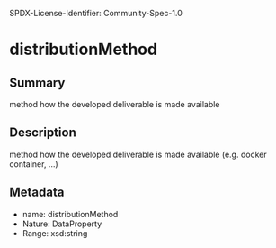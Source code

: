 SPDX-License-Identifier: Community-Spec-1.0

# distributionMethod

## Summary

method how the developed deliverable is made available

## Description

method how the developed deliverable is made available (e.g. docker container, ...)

## Metadata

- name: distributionMethod
- Nature: DataProperty
- Range: xsd:string
